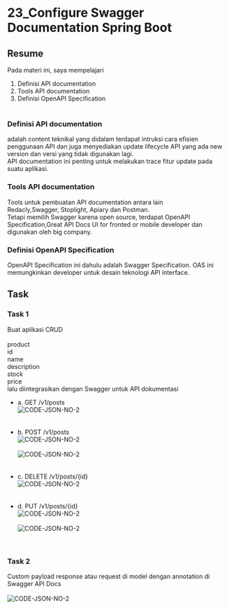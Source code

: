 # 23_Configure Swagger Documentation Spring Boot

## Resume

Pada materi ini, saya mempelajari <br />

1. Definisi API documentation <br />
2. Tools API documentation <br />
3. Definisi OpenAPI Specification <br /><br />

### Definisi API documentation

adalah content teknikal yang didalam terdapat intruksi cara efisien penggunaan API dan juga menyediakan update lifecycle API yang ada new version dan versi yang
tidak digunakan lagi.<br />
API documentation ini penting untuk melakukan trace fitur update pada suatu aplikasi.

### Tools API documentation

Tools untuk pembuatan API documentation antara lain<br />
Redacly,Swagger, Stoplight, Apiary dan Postman. <br />
Tetapi memilih Swagger karena open source, terdapat OpenAPI Specification,Great API Docs UI for fronted or mobile developer dan digunakan oleh big company.

### Definisi OpenAPI Specification

OpenAPI Specification ini dahulu adalah Swagger Specification. OAS ini memungkinkan developer untuk desain teknologi API interface.

## Task

### Task 1

Buat aplikasi CRUD <br /><br />
product<br />
id<br />
name<br />
description<br />
stock<br />
price<br />
lalu diintegrasikan dengan Swagger untuk API dokumentasi

- a. GET /v1/posts <br />
  ![CODE-JSON-NO-2]()<br /><br/><br />
- b. POST /v1/posts <br />
  ![CODE-JSON-NO-2]()<br /><br/>
  ![CODE-JSON-NO-2]()<br /><br/><br />
- c. DELETE /v1/posts/{id} <br />
  ![CODE-JSON-NO-2]()<br /><br/><br />
- d. PUT /v1/posts/{id} <br />
  ![CODE-JSON-NO-2]()<br /><br/>
  ![CODE-JSON-NO-2]()<br /><br/><br />

### Task 2

Custom payload response atau request di model dengan annotation di Swagger API Docs<br /><br/>
![CODE-JSON-NO-2]()<br /><br/>
